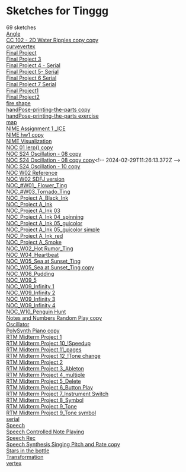 # Sketches for Tinggg
69 sketches  
[Angle](https://editor.p5js.org/Tinggg/sketches/lOg8Kk14N)<!-- 2024-01-25T11:59:07.512Z -->  
[CC 102 - 2D Water Ripples copy copy](https://editor.p5js.org/Tinggg/sketches/ghtlfrznb)<!-- 2025-03-14T14:55:48.692Z -->  
[curvevertex](https://editor.p5js.org/Tinggg/sketches/7Ml7c7USZ)<!-- 2024-02-25T18:05:47.280Z -->  
[Final Project](https://editor.p5js.org/Tinggg/sketches/sonIL-ZjS)<!-- 2024-05-06T07:33:24.808Z -->  
[Final Project 3](https://editor.p5js.org/Tinggg/sketches/dE5X0cEcl)<!-- 2024-06-17T06:05:04.786Z -->  
[Final Project 4 - Serial](https://editor.p5js.org/Tinggg/sketches/b9FLnrlqo)<!-- 2024-05-09T13:17:13.663Z -->  
[Final Project 5- Serial](https://editor.p5js.org/Tinggg/sketches/JhWJbnind)<!-- 2024-05-09T13:32:52.054Z -->  
[Final Project 6  Serial](https://editor.p5js.org/Tinggg/sketches/ifcUGCrPH)<!-- 2024-05-10T14:10:14.577Z -->  
[Final Project 7 Serial](https://editor.p5js.org/Tinggg/sketches/BcXKhEybk)<!-- 2024-05-10T09:11:09.364Z -->  
[Final Project1](https://editor.p5js.org/Tinggg/sketches/iC1TtJCC0)<!-- 2024-05-03T17:12:00.614Z -->  
[Final Project2](https://editor.p5js.org/Tinggg/sketches/NBEHRWWqT)<!-- 2024-05-06T07:04:40.040Z -->  
[fire shape](https://editor.p5js.org/Tinggg/sketches/-XcwZRBFj)<!-- 2024-02-05T15:37:29.403Z -->  
[handPose-printing-the-parts copy](https://editor.p5js.org/Tinggg/sketches/HgMfD2emx)<!-- 2024-10-02T20:50:38.702Z -->  
[handPose-printing-the-parts exercise](https://editor.p5js.org/Tinggg/sketches/6hst_MyeP)<!-- 2024-10-02T21:06:51.878Z -->  
[map](https://editor.p5js.org/Tinggg/sketches/-kIEd7o-r)<!-- 2024-01-25T11:31:21.583Z -->  
[NIME Assignment 1 \_ICE](https://editor.p5js.org/Tinggg/sketches/gOZx5I4-o)<!-- 2024-09-16T05:09:11.482Z -->  
[NIME hw1 copy](https://editor.p5js.org/Tinggg/sketches/-HVybu9Uz)<!-- 2024-09-14T18:43:17.492Z -->  
[NIME Visualization](https://editor.p5js.org/Tinggg/sketches/pcEG4NZYC)<!-- 2024-10-13T23:06:02.621Z -->  
[NOC 01 lerp() copy](https://editor.p5js.org/Tinggg/sketches/4EpWq3ymG)<!-- 2024-01-29T08:28:46.805Z -->  
[NOC S24 Oscillation - 08 copy](https://editor.p5js.org/Tinggg/sketches/zRF8aXfIg)<!-- 2024-02-29T11:21:33.684Z -->  
[NOC S24 Oscillation - 08 copy copy](https://editor.p5js.org/Tinggg/sketches/6MBoSqYr_)<!-- 2024-02-29T11:26:13.372Z -->  
[NOC S24 Oscillation - 10 copy](https://editor.p5js.org/Tinggg/sketches/tw_wl-sCz)<!-- 2024-02-29T11:31:30.790Z -->  
[NOC W02 Reference](https://editor.p5js.org/Tinggg/sketches/IeX6SNpxQ)<!-- 2024-02-05T12:42:08.606Z -->  
[NOC W02 SDFJ version](https://editor.p5js.org/Tinggg/sketches/XaTs4zu0A)<!-- 2024-02-06T10:56:47.300Z -->  
[NOC\_\#W01\_ Flower\_Ting](https://editor.p5js.org/Tinggg/sketches/vlBrk1j7S)<!-- 2024-01-29T14:47:40.566Z -->  
[NOC\_\#W03\_Tornado\_Ting](https://editor.p5js.org/Tinggg/sketches/C682qBTWJ)<!-- 2024-02-19T06:29:29.735Z -->  
[NOC\_Project A\_Black\_Ink](https://editor.p5js.org/Tinggg/sketches/oPdxmt9Rr)<!-- 2024-03-19T06:42:52.816Z -->  
[NOC\_Project A\_Ink](https://editor.p5js.org/Tinggg/sketches/msc-Y1FTZ)<!-- 2024-03-19T06:43:25.172Z -->  
[NOC\_Project A\_Ink 03](https://editor.p5js.org/Tinggg/sketches/-m3aHYJ6Y)<!-- 2024-03-19T05:46:28.551Z -->  
[NOC\_Project A\_Ink 04\_spinning](https://editor.p5js.org/Tinggg/sketches/WSAXcKLnB)<!-- 2024-03-19T04:56:41.648Z -->  
[NOC\_Project A\_Ink 05\_guicolor](https://editor.p5js.org/Tinggg/sketches/8glu93LRV)<!-- 2024-03-19T05:53:34.019Z -->  
[NOC\_Project A\_Ink 05\_guicolor simple](https://editor.p5js.org/Tinggg/sketches/p2mP4i0kx)<!-- 2024-05-08T14:16:18.272Z -->  
[NOC\_Project A\_Ink\_red](https://editor.p5js.org/Tinggg/sketches/qAONBSg2n)<!-- 2024-03-19T05:50:45.276Z -->  
[NOC\_Project A\_Smoke](https://editor.p5js.org/Tinggg/sketches/3waSumssc)<!-- 2024-03-18T09:37:03.037Z -->  
[NOC\_W02\_Hot Rumor\_Ting](https://editor.p5js.org/Tinggg/sketches/37zxlE15W)<!-- 2024-03-11T11:58:48.983Z -->  
[NOC\_W04\_Heartbeat](https://editor.p5js.org/Tinggg/sketches/OFe7Q_fxL)<!-- 2024-03-18T17:38:26.310Z -->  
[NOC\_W05\_Sea at Sunset\_Ting](https://editor.p5js.org/Tinggg/sketches/ECvbGLT-L)<!-- 2024-03-07T05:47:19.895Z -->  
[NOC\_W05\_Sea at Sunset\_Ting copy](https://editor.p5js.org/Tinggg/sketches/czXDi3Bny)<!-- 2024-03-18T06:05:40.540Z -->  
[NOC\_W06\_Pudding](https://editor.p5js.org/Tinggg/sketches/KyPlbh8Vj)<!-- 2024-03-11T10:28:51.201Z -->  
[NOC\_W09\_5](https://editor.p5js.org/Tinggg/sketches/l_zaf9Pjo)<!-- 2024-04-08T14:16:38.135Z -->  
[NOC\_W09\_Infinity 1](https://editor.p5js.org/Tinggg/sketches/5B7qizAQ8)<!-- 2024-04-08T17:17:05.862Z -->  
[NOC\_W09\_Infinity 2](https://editor.p5js.org/Tinggg/sketches/61BOzWiYK)<!-- 2024-04-08T17:17:02.997Z -->  
[NOC\_W09\_Infinity 3](https://editor.p5js.org/Tinggg/sketches/5fKGzmXQZ)<!-- 2024-04-08T17:16:54.001Z -->  
[NOC\_W09\_Infinity 4](https://editor.p5js.org/Tinggg/sketches/v2mKr0bD4)<!-- 2024-04-08T17:16:51.232Z -->  
[NOC\_W10\_Penguin Hunt](https://editor.p5js.org/Tinggg/sketches/r4iXUQ51M)<!-- 2024-08-15T09:16:33.768Z -->  
[Notes and Numbers Random Play copy](https://editor.p5js.org/Tinggg/sketches/ISbmE4Odf)<!-- 2024-10-02T19:58:44.961Z -->  
[Oscillator](https://editor.p5js.org/Tinggg/sketches/wfQiT6fmF)<!-- 2024-10-02T20:06:21.456Z -->  
[PolySynth Piano copy](https://editor.p5js.org/Tinggg/sketches/LfIkGYulz)<!-- 2024-10-02T20:08:45.541Z -->  
[RTM Midterm Project 1](https://editor.p5js.org/Tinggg/sketches/rbFtAs1qK)<!-- 2024-10-09T21:02:59.414Z -->  
[RTM Midterm Project 10\_\!Speedup](https://editor.p5js.org/Tinggg/sketches/hlqJlgRrN)<!-- 2024-10-25T04:46:34.333Z -->  
[RTM Midterm Project 11\_pages](https://editor.p5js.org/Tinggg/sketches/4NsUAWxUN)<!-- 2024-10-19T14:29:21.128Z -->  
[RTM Midterm Project 12\_\!Tone change](https://editor.p5js.org/Tinggg/sketches/CIOZ4cVxh)<!-- 2024-10-21T18:19:40.750Z -->  
[RTM Midterm Project 2](https://editor.p5js.org/Tinggg/sketches/4_zHqzVei)<!-- 2024-10-13T05:00:52.884Z -->  
[RTM Midterm Project 3\_Ableton](https://editor.p5js.org/Tinggg/sketches/SrzPeeEZ9)<!-- 2024-10-14T04:16:26.976Z -->  
[RTM Midterm Project 4\_multiple](https://editor.p5js.org/Tinggg/sketches/APUaVi_5D)<!-- 2024-10-14T05:24:44.566Z -->  
[RTM Midterm Project 5\_Delete](https://editor.p5js.org/Tinggg/sketches/avs78Chya)<!-- 2024-10-14T05:31:51.983Z -->  
[RTM Midterm Project 6\_Button Play](https://editor.p5js.org/Tinggg/sketches/1njsbbUrk)<!-- 2024-10-15T21:46:37.541Z -->  
[RTM Midterm Project 7\_Instrument Switch](https://editor.p5js.org/Tinggg/sketches/_Kh7S_xYp)<!-- 2024-10-15T17:36:23.282Z -->  
[RTM Midterm Project 8\_Symbol](https://editor.p5js.org/Tinggg/sketches/YccXNX30h)<!-- 2024-10-15T19:20:45.730Z -->  
[RTM Midterm Project 9\_Tone](https://editor.p5js.org/Tinggg/sketches/SHCoYeoep)<!-- 2024-10-18T02:35:50.836Z -->  
[RTM Midterm Project 9\_Tone symbol](https://editor.p5js.org/Tinggg/sketches/Ko_TuAKmn)<!-- 2024-10-18T03:03:03.781Z -->  
[serial](https://editor.p5js.org/Tinggg/sketches/dirmcMSGAz)<!-- 2024-05-09T10:20:39.382Z -->  
[Speech](https://editor.p5js.org/Tinggg/sketches/HuVoNZuri)<!-- 2024-10-02T20:23:08.278Z -->  
[Speech Controlled Note Playing](https://editor.p5js.org/Tinggg/sketches/GpMB5uSLg)<!-- 2024-10-02T20:32:38.522Z -->  
[Speech Rec](https://editor.p5js.org/Tinggg/sketches/8PLfDnJZj)<!-- 2024-10-02T20:29:32.769Z -->  
[Speech Synthesis Singing Pitch and Rate copy](https://editor.p5js.org/Tinggg/sketches/qJlLEbj4H)<!-- 2024-10-02T20:35:37.353Z -->  
[Stars in the bottle](https://editor.p5js.org/Tinggg/sketches/2nQTzIPHN)<!-- 2025-03-21T14:03:11.771Z -->  
[Transformation](https://editor.p5js.org/Tinggg/sketches/WW2_ULWuM)<!-- 2024-01-26T07:21:08.389Z -->  
[vertex](https://editor.p5js.org/Tinggg/sketches/o0DKduRVM)<!-- 2024-01-25T11:35:24.481Z -->  